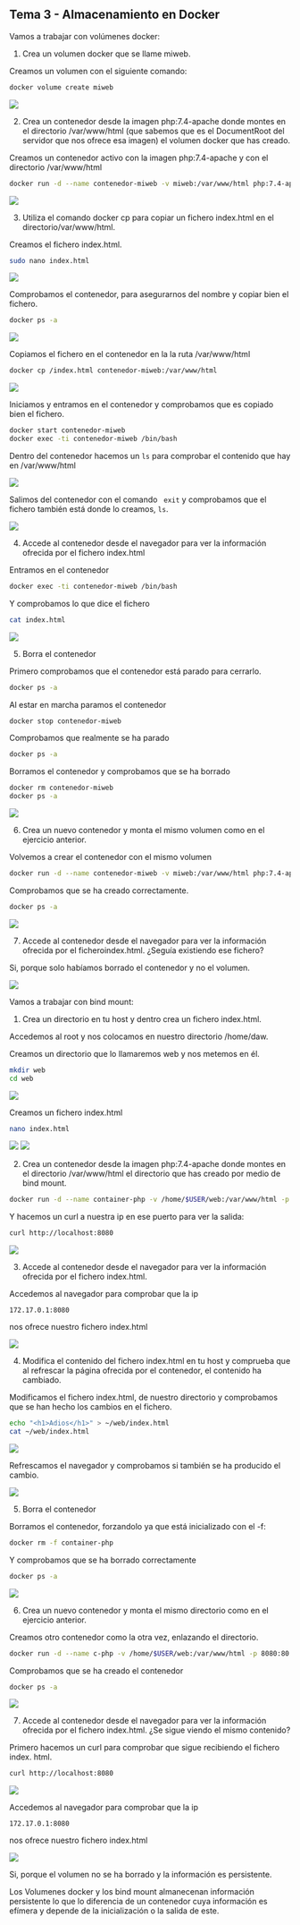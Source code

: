 ## Tema 3 - Almacenamiento en Docker

Vamos a trabajar con volúmenes docker:
1. Crea un volumen docker que se llame miweb.

Creamos un volumen con el siguiente comando:

```bash
docker volume create miweb
```
![](assets/Parte1/ejercicio1.png)

2. Crea un contenedor desde la imagen php:7.4-apache donde montes en el directorio /var/www/html (que sabemos que es el DocumentRoot del servidor que nos ofrece esa imagen) el volumen docker que has creado.

Creamos un contenedor activo con la imagen php:7.4-apache y con el directorio /var/www/html

```bash
docker run -d --name contenedor-miweb -v miweb:/var/www/html php:7.4-apache
```
![](assets/Parte1/ejercicio2.png)

3. Utiliza el comando docker cp para copiar un fichero index.html en el directorio/var/www/html.

Creamos el fichero index.html.

```bash
sudo nano index.html
```

![](assets/Parte1/ejercicio3-1.png)

Comprobamos el contenedor, para asegurarnos del nombre y copiar bien el fichero.

```bash
docker ps -a
````

![](assets/Parte1/ejercicio3-2.png)

Copiamos el fichero en el contenedor en la la ruta /var/www/html

```bash
docker cp /index.html contenedor-miweb:/var/www/html
```

![](assets/Parte1/ejercicio3-3.png)

Iniciamos y entramos en el contenedor y comprobamos que es copiado bien el fichero.

```bash
docker start contenedor-miweb
docker exec -ti contenedor-miweb /bin/bash
```

Dentro del contenedor hacemos un ```ls``` para comprobar el contenido que hay en /var/www/html

![](assets/Parte1/ejercicio3-4.png)

Salimos del contenedor con el comando ``` exit``` y comprobamos que el fichero también está donde lo creamos, ```ls```.

![](assets/Parte1/ejercicio3-5.png)

4. Accede al contenedor desde el navegador para ver la información ofrecida por el fichero index.html

Entramos en el contenedor

```bash
docker exec -ti contenedor-miweb /bin/bash
```
Y comprobamos lo que dice el fichero 

```bash
cat index.html
```

![](assets/Parte1/ejercicio4.png)

5. Borra el contenedor

Primero comprobamos que el contenedor está parado para cerrarlo.

```bash
docker ps -a
```
Al estar en marcha paramos el contenedor

```bash 
docker stop contenedor-miweb
```
Comprobamos que realmente se ha parado

```bash 
docker ps -a
```

Borramos el contenedor y comprobamos que se ha borrado 

```bash
docker rm contenedor-miweb
docker ps -a
```
![](assets/Parte1/ejercicio5.png)

6. Crea un nuevo contenedor y monta el mismo volumen como en el ejercicio anterior.

Volvemos a crear el contenedor con el mismo volumen

```bash
docker run -d --name contenedor-miweb -v miweb:/var/www/html php:7.4-apache
```
Comprobamos que se ha creado correctamente.

```bash 
docker ps -a
```
![](assets/Parte1/ejercicio6.png)

7. Accede al contenedor desde el navegador para ver la información ofrecida por el ficheroindex.html. ¿Seguía existiendo ese fichero?

Si, porque solo habíamos borrado el contenedor y no el volumen.

![](assets/Parte1/ejercicio7.png)

Vamos a trabajar con bind mount:

1. Crea un directorio en tu host y dentro crea un fichero index.html.

Accedemos al root y nos colocamos en nuestro directorio /home/daw.

Creamos un directorio que lo llamaremos web y nos metemos en él.
```bash
mkdir web
cd web
```
![](assets/Parte2/ejercicio1-1-a.png)

Creamos un fichero index.html

```bash
nano index.html
```

![](assets/Parte2/ejercicio1-1-b1.png)
![](assets/Parte2/ejercicio1-1-b.png)

2. Crea un contenedor desde la imagen php:7.4-apache donde montes en el directorio /var/www/html el directorio que has creado por medio de bind mount.

```bash
docker run -d --name container-php -v /home/$USER/web:/var/www/html -p 8080:80 php:7.4-apache
```
Y hacemos un curl a nuestra ip en ese puerto para ver la salida:

```bash
curl http://localhost:8080
```

![](assets/Parte2/ejercicio2-1.png)

3. Accede al contenedor desde el navegador para ver la información ofrecida por el fichero index.html.

Accedemos al navegador para comprobar que la ip 

```url 
172.17.0.1:8080
```
nos ofrece nuestro fichero index.html

![](assets/Parte2/ejercicio3-1.png)

4. Modifica el contenido del fichero index.html en tu host y comprueba que al refrescar la página ofrecida por el contenedor, el contenido ha cambiado.

Modificamos el fichero index.html, de nuestro directorio y comprobamos que se han hecho los cambios en el fichero.

```bash
echo "<h1>Adios</h1>" > ~/web/index.html
cat ~/web/index.html
```
![](assets/Parte2/ejercicio4.png)

Refrescamos el navegador y comprobamos si también se ha producido el cambio.

![](assets/Parte2/ejercicio4-1.png)

5. Borra el contenedor

Borramos el contenedor, forzandolo ya que está inicializado con el -f:

```bash
docker rm -f container-php
```
Y comprobamos que se ha borrado correctamente 

```bash
docker ps -a
```
![](assets/Parte2/ejercicio5-5png.png)

6. Crea un nuevo contenedor y monta el mismo directorio como en el ejercicio anterior.

Creamos otro contenedor como la otra vez, enlazando el directorio.

```bash
docker run -d --name c-php -v /home/$USER/web:/var/www/html -p 8080:80 php:7.4-apache
```
Comprobamos que se ha creado el contenedor

```bash
docker ps -a
```
![](assets/Parte2/ejercicio6-6.png)

7. Accede al contenedor desde el navegador para ver la información ofrecida por el fichero index.html. ¿Se sigue viendo el mismo contenido?

Primero hacemos un curl para comprobar que sigue recibiendo el fichero index. html.

```bash
curl http://localhost:8080
```
![](assets/Parte2/ejercicio7-7.png)

 Accedemos al navegador para comprobar que la ip 

```url 
172.17.0.1:8080
```
nos ofrece nuestro fichero index.html

![](assets/Parte2/ejercicio7-7-1.png)

Si, porque el volumen no se ha borrado y la información es persistente.

Los Volumenes docker y los bind mount almanecenan información persistente lo que lo diferencia de un contenedor cuya información es efímera y depende de la inicialización o la salida de este.
